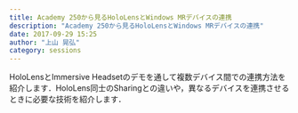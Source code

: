```yaml
---
title: Academy 250から見るHoloLensとWindows MRデバイスの連携
description: "Academy 250から見るHoloLensとWindows MRデバイスの連携"
date: 2017-09-29 15:25
author: "上山 晃弘"
category: sessions
---
```

HoloLensとImmersive Headsetのデモを通して複数デバイス間での連携方法を紹介します．HoloLens同士のSharingとの違いや，異なるデバイスを連携させるときに必要な技術を紹介します．
